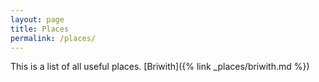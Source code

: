 ```yaml
---
layout: page
title: Places
permalink: /places/
---
```

This is a list of all useful places.
[Briwith]({% link _places/briwith.md %})
